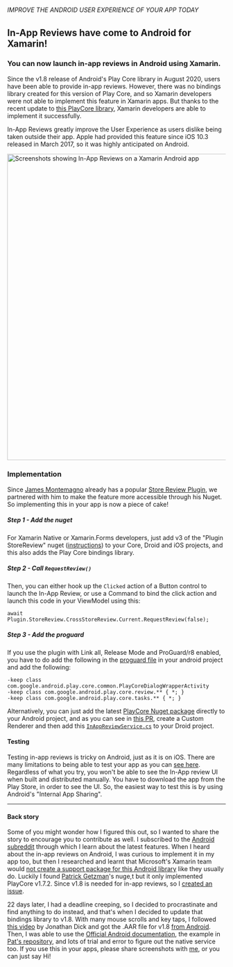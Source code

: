 ###### IMPROVE THE ANDROID USER EXPERIENCE OF YOUR APP TODAY
## In-App Reviews have come to Android for Xamarin!
### You can now launch in-app reviews in Android using Xamarin.

Since the v1.8 release of Android's Play Core library in August 2020, users have been able to provide in-app reviews. However, there was no bindings library created for this version of Play Core, and so Xamarin developers were not able to implement this feature in Xamarin apps. But thanks to the recent update to [this PlayCore library](https://github.com/PatGet/XamarinPlayCoreUpdater), Xamarin developers are able to implement it successfully.

In-App Reviews greatly improve the User Experience as users dislike being taken outside their app. Apple had provided this feature since iOS 10.3 released in March 2017, so it was highly anticipated on Android.

<img width="705" alt="Screenshots showing In-App Reviews on a Xamarin Android app" src="https://user-images.githubusercontent.com/8262287/93619419-8802e580-f9a6-11ea-9c80-920f8a3fb196.png">

### Implementation

Since [James Montemagno](https://twitter.com/JamesMontemagno) already has a popular [Store Review Plugin](https://www.nuget.org/packages/Plugin.StoreReview/), we partnered with him to make the feature more accessible through his Nuget. So implementing this in your app is now a piece of cake! 

##### Step 1 - Add the nuget
For Xamarin Native or Xamarin.Forms developers, just add v3 of the "Plugin StoreReview" nuget ([instructions](https://docs.microsoft.com/en-us/visualstudio/mac/nuget-walkthrough)) to your Core, Droid and iOS projects, and this also adds the Play Core bindings library.

##### Step 2 - Call `RequestReview()`
Then, you can either hook up the `Clicked` action of a Button control to launch the In-App Review, or use a Command to bind the click action and launch this code in your ViewModel using this:
```
await Plugin.StoreReview.CrossStoreReview.Current.RequestReview(false);
```

##### Step 3 - Add the proguard
If you use the plugin with Link all, Release Mode and ProGuard/r8 enabled, you have to do add the following in the [proguard file](https://docs.microsoft.com/en-us/xamarin/android/deploy-test/release-prep/proguard) in your android project and add the following: 
```
-keep class com.google.android.play.core.common.PlayCoreDialogWrapperActivity
-keep class com.google.android.play.core.review.** { *; }
-keep class com.google.android.play.core.tasks.** { *; }
```

Alternatively, you can just add the latest [PlayCore Nuget package](https://www.nuget.org/packages/PlayCore/) directly to your Android project, and as you can see in [this PR](https://github.com/PatGet/XamarinPlayCoreUpdater/pull/5), create a Custom Renderer and then add this [`InAppReviewService.cs`](https://gist.github.com/saamerm/bc3f7bd9e96bd4b027ddfaec3a0876a8) to your Droid project.

#### Testing
Testing in-app reviews is tricky on Android, just as it is on iOS. There are many limitations to being able to test your app as you can [see here](https://developer.android.com/guide/playcore/in-app-review/test). Regardless of what you try, you won't be able to see the In-App review UI when built and distributed manually. You have to download the app from the Play Store, in order to see the UI. So, the easiest way to test this is by using Android's "Internal App Sharing". 

---

#### Back story
Some of you might wonder how  I figured this out, so I wanted to share the story to encourage you to contribute as well. I subscribed to the [Android subreddit](https://www.reddit.com/r/androiddev/) through which I learn about the latest features. When I heard about the in-app reviews on Android, I was curious to implement it in my app too, but then I researched and learnt that Microsoft's Xamarin team would [not create a support package for this Android library](https://github.com/xamarin/GooglePlayServicesComponents/issues/221) like they usually do. Luckily I found [Patrick Getzman](https://github.com/PatGet)'s nuge,t but it only implemented PlayCore v1.7.2. Since v1.8 is needed for in-app reviews, so I [created an issue](https://github.com/PatGet/XamarinPlayCoreUpdater/issues/2). 

22 days later, I had a deadline creeping, so I decided to procrastinate and find anything to do instead, and that's when I decided to update that bindings library to v1.8. With many mouse scrolls and key taps, I followed [this video](https://www.youtube.com/watch?v=NyqxScrnJKw) by Jonathan Dick and got the .AAR file for v1.8 [from Android](https://developer.android.com/guide/playcore#native). Then, I was able to use the [Official Android documentation](https://developer.android.com/guide/playcore/in-app-review/kotlin-java#java), the example in [Pat's repository](https://github.com/PatGet/XamarinPlayCoreUpdater), and lots of trial and error to figure out the native service too. If you use this in your apps, please share screenshots with [me](https://twitter.com/saamerm), or you can just say Hi!
